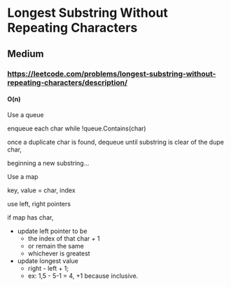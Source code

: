 # Longest Substring Without Repeating Characters
## Medium
### https://leetcode.com/problems/longest-substring-without-repeating-characters/description/
#### O(n)

Use a queue  

enqueue each char while !queue.Contains(char)  

once a duplicate char is found, dequeue until substring is clear of the dupe char,  

beginning a new substring...  



Use a map

key, value = char, index  

use left, right pointers  

if map has char,  
-	update left pointer to be 
	- the index of that char + 1
	- or remain the same
	- whichever is greatest
-	update longest value
	- right - left + 1;
	- ex: 1,5 - 5-1 = 4, +1 because inclusive.
	